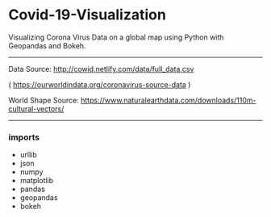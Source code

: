 # Covid-19-Visualization
Visualizing Corona Virus Data on a global map using Python with Geopandas and Bokeh.

---

Data Source: http://cowid.netlify.com/data/full_data.csv

( https://ourworldindata.org/coronavirus-source-data )

World Shape Source: https://www.naturalearthdata.com/downloads/110m-cultural-vectors/

---

### imports
- urllib
- json
- numpy
- matplotlib
- pandas
- geopandas
- bokeh
